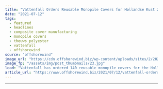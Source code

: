 ```yaml
---
title: "Vattenfall Orders Reusable Monopile Covers for Hollandse Kust Zuid"
date: "2021-07-12"
tags: 
  - featured
  - headlines
  - composite cover manufacturing
  - monopile covers
  - theuws polyester
  - vattenfall
  - offshorewind
source: "offshorewind"
image_url: "https://cdn.offshorewind.biz/wp-content/uploads/sites/2/2021/07/12090502/CCM_monopile-cover-panels.jpg"
image_fp: "/assets/img/post_thumbnails/23.jpg"
lead: "Vattenfall has ordered 140 reusable monopile covers for the Hollandse Kust Zuid (HKZ) offshore"
article_url: "https://www.offshorewind.biz/2021/07/12/vattenfall-orders-reusable-monopile-covers-for-hollandse-kust-zuid/"
---
```


---
